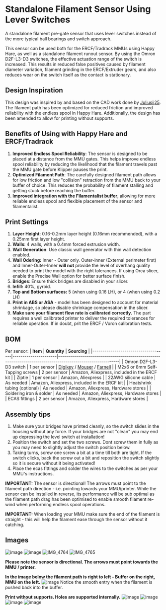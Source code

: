 # Standalone Filament Sensor Using Lever Switches

A standalone filament pre-gate sensor that uses lever switches instead of the more typical ball bearings and switch approach.

This sensor can be used both for the ERCF/Tradrack MMUs using Happy Hare, as well as a standalone filament runout sensor. By using the Omron D2F-L3-D3 switches, the effective actuation range of the switch is increased. This results in reduced false positives caused by filament diameter variation, filament grinding in the ERCF/Extruder gears, and also reduces wear on the switch itself as the contact is stationary.

## Design Inspiration
This design was inspired by and based on the CAD work done by [Juliusjj25](https://github.com/juliusjj25/ERCF-Pregate-Sensors). The filament path has been optimized for reduced friction and improved reliability with the endless spool in Happy Hare. Additionally, the design has been amended to allow for printing without supports.

## Benefits of Using with Happy Hare and ERCF/Tradrack

1. **Improved Endless Spool Reliability**: The sensor is designed to be placed at a distance from the MMU gates. This helps improve endless spool reliability by reducing the likelihood that the filament travels past the MMU gate before Klipper pauses the print.
2. **Optimized Filament Path**: The carefully designed filament path allows for low friction and low "collision" retraction from the MMU back to your buffer of choice. This reduces the probability of filament stalling and getting stuck before reaching the buffer.
3. **Improved integration with the Filamentalist buffer**, allowing for more reliable endless spool and flexible placement of the sensor and filamentalist.

## Print Settings

1. **Layer Height**: 0.16-0.2mm layer height (0.16mm recommended), with a 0.25mm first layer height.
2. **Walls**: 4 walls, with a 0.4mm forced extrusion width.
3. **Wall Generation**: Use classic wall generator with thin wall detection enabled.
4. **Wall Odering:** Inner - Outer only. Outer-inner (External perimeter first) and Inner-Outer-Inner **will not** provide the level of overhang quality needed to print the model with the right tolerances. If using Orca slicer, enable the Precise Wall option for better surface finish. 
5. **Bridges**: Ensure thick bridges are disabled in your slicer.
6. **Infill:** 40%, gyroid.
7. **Top and Bottom surfaces:** 5 (when using 0.16 LH), or 4 (when using 0.2 LH)
8. **Print in ABS or ASA** - model has been designed to account for material shrinkage, so please disable shrinkage compensation in the slicer.
9. **Make sure your filament flow rate is calibrated correctly.** The part requires a well calibrated printer to deliver the required tolerances for reliable operation. If in doubt, prit the ERCF / Voron calibration tests.

## BOM
Per sensor:
| **Item**                            | **Quantity**         | **Sourcing**                                                                                               |
|-------------------------------------|----------------------|------------------------------------------------------------------------------------------------------------|
| Omron D2F-L3-D3 switch              | 1 per sensor         | [Digikey](https://www.digikey.co.uk/en/products/detail/omron-electronics-inc-emc-div/D2F-L3-D3/6071977) / [Mouser](https://www.mouser.co.uk/ProductDetail/Omron-Electronics/D2F-L3-D3?qs=i1w9Bv2NFd0l%252B7zEPgxolg%3D%3D) / [Farnell](https://uk.farnell.com/omron/d2f-l3-d3/microswitch-spdt-3a-125vac-80gf/dp/3460475) |
| M2x6 or 8mm Self-Tapping screws     | 2 per sensor         | Amazon, Aliexpress, included in the ERCF kit                                                                                   |
| Ziptie                              | 1 per sensor         | Amazon, Aliexpress                                                                                 |
| 22AWG silicone cable                | As needed            | Amazon, Aliexpress, included in the ERCF kit                                                                                |
| Heatshrink tubing (optional)        | As needed            | Amazon, Aliexpress, Hardware stores                                                                                |
| Soldering iron & solder             | As needed          | Amazon, Aliexpress, Hardware stores                                                                                |
| ECAS fittings             | 2 per sensor          | Amazon, Aliexpress, Hardware stores                                                                                |

## Assembly tips
1. Make sure your bridges have printed cleanly, so the switch slides in the housing without any force. If your bridges are not "clean" you may end up depressing the level switch at installation!
2. Position the switch and set the two screws. Dont screw them in fully as you may need to slightly adjust the switch position below.
3. Taking turns, screw one screw a bit at a time till both are tight. If the switch clicks, back the screw out a bit and reposition the switch slightly so it is secure without it being activated!
4. Place the ecas fittings and solder the wires to the switches as per your MMU's instructions.

**IMPORTANT:** The sensor is directional! The arrows must point to the filament path direction - i.e. pointing towards your MMU/printer. While the sensor can be installed in reverse, its performance will be sub optimal as the filament path drag has been optimised to enable smooth filament re-wind when performing endless spool operations.

**IMPORTANT:** When loading your MMU make sure the end of the filament is straight - this will help the filament ease through the sensor without it catching.

## Images
![image](https://github.com/user-attachments/assets/663353b0-848a-48ab-8baf-64ccd3c2d612)
![image](https://github.com/user-attachments/assets/40528144-d372-4c17-aae7-4c8dc8b981d7)
![IMG_4764](https://github.com/user-attachments/assets/5445c45a-4c29-48b3-8b34-6efb6d59fb14)
![IMG_4765](https://github.com/user-attachments/assets/bf8ff659-4ab3-4ba1-bb87-c28252ebd128)


**Please note the sensor is directional. The arrows must point towards the MMU / printer.** 

**In the image below the filament path is right to left - Buffer on the right, MMU on the left.**
![image](https://github.com/user-attachments/assets/5d4f4fe8-3db2-4e3f-aa86-e33346bbaf78)
Notice the smooth entry when the filament is pushed back into the buffer.


**Print without supports. Holes are supported internally.**
![image](https://github.com/user-attachments/assets/bf6911ec-0818-4278-aac5-82e57f537b78)
![image](https://github.com/user-attachments/assets/b547bf06-97c1-4813-b0c9-f0d8f3700148)
![image](https://github.com/user-attachments/assets/8722af79-81c0-419e-b5c2-1008977f9646)
![image](https://github.com/user-attachments/assets/89cb71cf-327e-45c3-87ff-d1bf9207fd4a)


